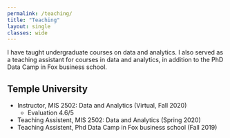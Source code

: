 ```yaml
---
permalink: /teaching/
title: "Teaching"
layout: single
classes: wide
---
```


I have taught undergraduate courses on data and analytics. I also served as a teaching assistant for courses in data and analytics, in addition to the PhD Data Camp in Fox business school.


## Temple University
- Instructor, MIS 2502: Data and Analytics (Virtual, Fall 2020) 
    - Evaluation 4.6/5
- Teaching Assistent, MIS 2502: Data and Analytics (Spring 2020)
- Teaching Assistent, Phd Data Camp in Fox business school (Fall 2019)
